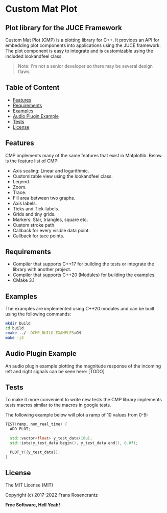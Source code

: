 # Custom Mat Plot
## Plot library for the JUCE Framework

Custom Mat Plot (CMP) is a plotting library for C++. It provides an API for embedding plot components into applications using the JUCE framework. The plot component is easy to integrate and is customizable using the included lookandfeel class.

> Note: I'm not a senior developer so there may be several design flaws.

## Table of Content
  - [Features](#features)
  - [Requirements](#requirements)
  - [Examples](#examples)
  - [Audio Plugin Example](#audio-plugin-example)
  - [Tests](#tests)
  - [License](#license)

## Features
<a name="features"></a>

CMP implements many of the same features that exist in Matplotlib.
Below is the feature list of CMP:

- Axis scaling: Linear and logarithmic.
- Customizable view using the lookandfeel class.
- Legend.
- Zoom.
- Trace.
- Fill area between two graphs.
- Axis labels.
- Ticks and Tick-labels.
- Grids and tiny grids.
- Markers: Star, triangles, square etc.
- Custom stroke path.
- Callback for every visible data point.
- Callback for tace points.

## Requirements
<a name="requirements"></a>

- Compiler that supports C++17 for building the tests or integrate the library with another project.
- Compiler that supports C++20 (Modules) for building the examples.
- CMake 3.1.

## Examples
<a name="examples"></a>
The examples are implemented using C++20 modules and can be built using the following commands:

```sh
mkdir build
cd build
cmake ../ -DCMP_BUILD_EXAMPLES=ON
make -j4
```

## Audio Plugin Example
<a name="audio-plugin-example"></a>

An audio plugin example plotting the magnitude response of the incoming left and right signals can be seen here: [TODO]

## Tests
<a name="tests"></a>
To make it more convenient to write new tests the CMP library implements tests macros similar to the macros in google tests.

The following example below will plot a ramp of 10 values from 0-9:
```cpp
TEST(ramp, non_real_time) {
  ADD_PLOT;

  std::vector<float> y_test_data(10u);
  std::iota(y_test_data.begin(), y_test_data.end(), 0.0f);

  PLOT_Y({y_test_data});
}
```
## License
<a name="license"></a>

The MIT License (MIT)

Copyright (c) 2017-2022 Frans Rosencrantz

**Free Software, Hell Yeah!**
